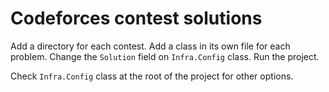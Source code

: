 # Codeforces contest solutions

Add a directory for each contest. Add a class in its own file for each problem. Change the `Solution` field on `Infra.Config` class. Run the project.

Check `Infra.Config` class at the root of the project for other options.
